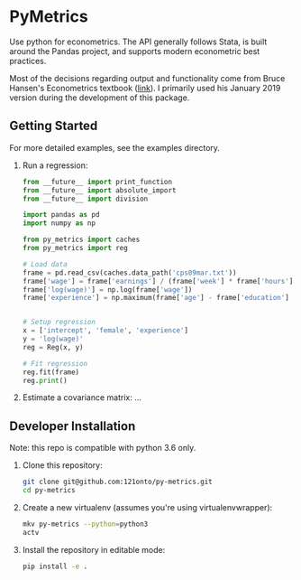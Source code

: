 PyMetrics
=========

Use python for econometrics.  The API generally follows Stata, is built around
the Pandas project, and supports modern econometric best practices.

Most of the decisions regarding output and functionality come from Bruce Hansen's
Econometrics textbook ([link](https://www.ssc.wisc.edu/~bhansen/econometrics/)).
I primarily used his January 2019 version during the development of this package.

Getting Started
---------------

For more detailed examples, see the examples directory.

1. Run a regression:

    ``` python
    from __future__ import print_function
    from __future__ import absolute_import
    from __future__ import division

    import pandas as pd
    import numpy as np

    from py_metrics import caches
    from py_metrics import reg

    # Load data
    frame = pd.read_csv(caches.data_path('cps09mar.txt'))
    frame['wage'] = frame['earnings'] / (frame['week'] * frame['hours'])
    frame['log(wage)'] = np.log(frame['wage'])
    frame['experience'] = np.maximum(frame['age'] - frame['education'] - 6, 0)


    # Setup regression
    x = ['intercept', 'female', 'experience']
    y = 'log(wage)'
    reg = Reg(x, y)

    # Fit regression
    reg.fit(frame)
    reg.print()
    ```

2. Estimate a covariance matrix: ...


Developer Installation
----------------------

Note: this repo is compatible with python 3.6 only.

1. Clone this repository:

    ```bash
    git clone git@github.com:121onto/py-metrics.git
    cd py-metrics
    ```

2. Create a new virtualenv (assumes you're using virtualenvwrapper):

    ``` bash
    mkv py-metrics --python=python3
    actv
    ```

3. Install the repository in editable mode:

    ```bash
    pip install -e .
    ```

